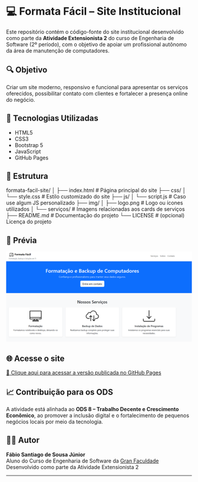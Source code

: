 # 💻 Formata Fácil – Site Institucional

Este repositório contém o código-fonte do site institucional desenvolvido como parte da **Atividade Extensionista 2** do curso de Engenharia de Software (2º período), com o objetivo de apoiar um profissional autônomo da área de manutenção de computadores.

## 🔍 Objetivo

Criar um site moderno, responsivo e funcional para apresentar os serviços oferecidos, possibilitar contato com clientes e fortalecer a presença online do negócio.

## 🚀 Tecnologias Utilizadas

- HTML5
- CSS3
- Bootstrap 5
- JavaScript
- GitHub Pages

## 📁 Estrutura

formata-facil-site/
│
├── index.html              # Página principal do site
├── css/
│   └── style.css           # Estilo customizado do site
├── js/
│   └── script.js           # Caso use algum JS personalizado
├── img/
│   ├── logo.png            # Logo ou ícones utilizados
│   └── serviços/           # Imagens relacionadas aos cards de serviços
├── README.md               # Documentação do projeto
└── LICENSE                 # (opcional) Licença do projeto


## 📸 Prévia

![Prévia do site](img/preview.png)

## 🌐 Acesse o site

[🔗 Clique aqui para acessar a versão publicada no GitHub Pages](https://ssantiago121.github.io/formata-facil/)  

## 📈 Contribuição para os ODS

A atividade está alinhada ao **ODS 8 – Trabalho Decente e Crescimento Econômico**, ao promover a inclusão digital e o fortalecimento de pequenos negócios locais por meio da tecnologia.

## 👨‍💻 Autor

**Fábio Santiago de Sousa Júnior**  
Aluno do Curso de Engenharia de Software da [Gran Faculdade](https://faculdade.grancursosonline.com.br/)
Desenvolvido como parte da Atividade Extensionista 2

---

